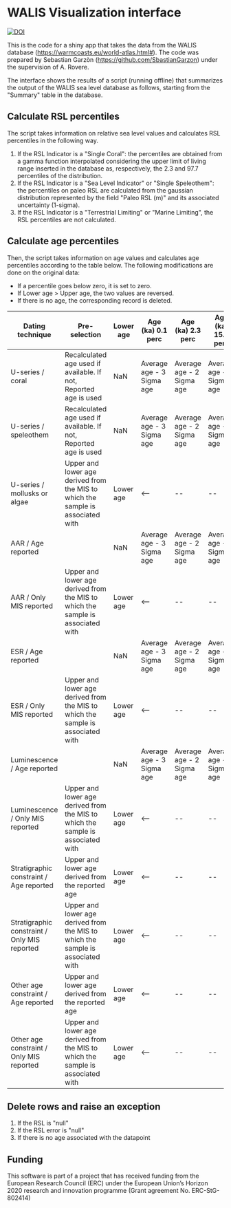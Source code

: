 # WALIS Visualization interface

[![DOI](https://zenodo.org/badge/329045377.svg)](https://zenodo.org/badge/latestdoi/329045377)

This is the code for a shiny app that takes the data from the WALIS database (https://warmcoasts.eu/world-atlas.html#). The code was prepared by Sebastian Garzòn (https://github.com/SbastianGarzon) under the supervision of A. Rovere.

The interface shows the results of a script (running offline) that summarizes the output of the WALIS sea level database as follows, starting from the "Summary" table in the database. 

## Calculate RSL percentiles
The script takes information on relative sea level values and calculates RSL percentiles in the following way.
1. If the RSL Indicator is a "Single Coral": the percentiles are obtained from a gamma function interpolated considering the upper limit of living range inserted in the database as, respectively, the 2.3 and 97.7 percentiles of the distribution.
2. If the RSL Indicator is a "Sea Level Indicator" or "Single Speleothem": the percentiles on paleo RSL are calculated from the gaussian distribution represented by the field "Paleo RSL (m)" and its associated uncertainty (1-sigma).
3. If the RSL Indicator is a "Terrestrial Limiting" or "Marine Limiting", the RSL percentiles are not calculated.

## Calculate age percentiles
Then, the script takes information on age values and calculates age percentiles according to the table below. The following modifications are done on the original data:
- If a percentile goes below zero, it is set to zero.
- If Lower age > Upper age, the two values are reversed.
- If there is no age, the corresponding record is deleted.

| Dating technique | Pre-selection | Lower age | Age (ka) 0.1 perc | Age (ka) 2.3 perc | Age (ka) 15.9 perc | Age (ka) 50 perc | Age (ka) 84.1 perc | Age (ka) 97.7 perc | Age (ka) 99.5 perc | Upper age |
|-|-|-|-|-|-|-|-|-|-|-|
| U-series / coral | Recalculated age used if available. If not, Reported age is used | NaN | Average age - 3 Sigma age | Average age - 2 Sigma age | Average age - 1 Sigma age | Average age | Average age + 1 Sigma age | Average age + 2 Sigma age | Average age + 3 Sigma age | NaN |
| U-series / speleothem | Recalculated age used if available. If not, Reported age is used | NaN | Average age - 3 Sigma age | Average age - 2 Sigma age | Average age - 1 Sigma age | Average age | Average age + 1 Sigma age | Average age + 2 Sigma age | Average age + 3 Sigma age | NaN |
| U-series / mollusks or algae | Upper and lower age derived from the MIS to which the sample is associated with | Lower age |<--|--|--| Uniform distribution |--|--|-->| Upper age |
| AAR / Age reported | | NaN | Average age - 3 Sigma age | Average age - 2 Sigma age | Average age - 1 Sigma age | Average age | Average age + 1 Sigma age | Average age + 2 Sigma age | Average age + 3 Sigma age | NaN |
| AAR / Only MIS reported | Upper and lower age derived from the MIS to which the sample is associated with | Lower age |<--|--|--| Uniform distribution |--|--|-->| Upper age |
| ESR / Age reported | | NaN | Average age - 3 Sigma age | Average age - 2 Sigma age | Average age - 1 Sigma age | Average age | Average age + 1 Sigma age | Average age + 2 Sigma age | Average age + 3 Sigma age | NaN |
| ESR / Only MIS reported | Upper and lower age derived from the MIS to which the sample is associated with | Lower age |<--|--|--| Uniform distribution |--|--|-->| Upper age |
| Luminescence / Age reported | | NaN | Average age - 3 Sigma age | Average age - 2 Sigma age | Average age - 1 Sigma age | Average age | Average age + 1 Sigma age | Average age + 2 Sigma age | Average age + 3 Sigma age | NaN |
| Luminescence / Only MIS reported | Upper and lower age derived from the MIS to which the sample is associated with | Lower age |<--|--|--| Uniform distribution |--|--|-->| Upper age |
| Stratigraphic constraint / Age reported| Upper and lower age derived from the reported age | Lower age |<--|--|--| Uniform distribution |--|--|-->| Upper age |
| Stratigraphic constraint / Only MIS reported| Upper and lower age derived from the MIS to which the sample is associated with | Lower age |<--|--|--| Uniform distribution |--|--|-->| Upper age |
| Other age constraint / Age reported| Upper and lower age derived from the reported age | Lower age |<--|--|--| Uniform distribution |--|--|-->| Upper age |
| Other age constraint / Only MIS reported| Upper and lower age derived from the MIS to which the sample is associated with | Lower age |<--|--|--| Uniform distribution |--|--|-->| Upper age |

## Delete rows and raise an exception
1. If the RSL is "null"
2. If the RSL error is "null"
3. If there is no age associated with the datapoint

## Funding
This software is part of a project that has received funding from the European Research Council (ERC) under the European Union’s Horizon 2020 research and innovation programme (Grant agreement No. ERC-StG-802414)
